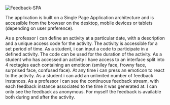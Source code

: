 ![Feedback-SPA](https://user-images.githubusercontent.com/49509151/144609343-cfe85ff2-afbf-4c22-bfff-85be22acd6e3.png)

The application is built on a Single Page Application architecture and is accessible from the browser on the desktop, mobile devices or tablets (depending on user preference).

As a professor i can define an activity at a particular date, with a description  and a unique access code for the activity. The activity is accessible for a set period of time.
As a student, i can input a code to participate in a defined activity. The code can be used for the duration of the activity.
As a student who has accessed an activity i have access to an interface split into 4 rectagles each containing an emoticon (smiley face, frowny face, surprised face, confused face). At any time i can press an emoticon to react to the activity. As a student i can add an unlimited number of feedback instances.
As a professor i can see the continuous feedback stream, with each feedback instance associated to the time it was generated at. I can only see the feedback as anonymous. For myself the feedback is available both during and after the activity.
